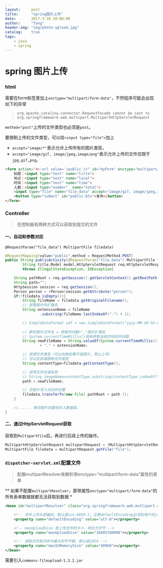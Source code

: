 ```yaml
---
layout:     post
title:      "spring图片上传"
date:       2017-3-10 20:00:00
author:     "Tang"
header-img: "img/photo-upload.jpg"
catalog:    true
tags:
    - java
    - spring
---
```


# spring 图片上传

### html

需要在form标签里加上`enctype="multipart/form-data"`，不然程序可能会出现如下的异常

> `org.apache.catalina.connector.RequestFacade cannot be cast to org.springframework.web.multipart.MultipartHttpServletRequest`

`method="post"`上传的文件类型也必须是`post`。

要限制上传的文件类型，可以给`<input type="file">`加上
- `accept="image/*"`表示允许上传所有的图片类型，
- `accept="image/gif, image/jpeg,image/png"`表示允许上传的文件仅限于`jpg,gif,png`。

```html
<form action="<c:url value='/public'/>" id="myForm" enctype="multipart/form-data" method="post">
    标题：<input type="text" name="title">
    地点：<input type="text" name="local">
    时间：<input type="text" name="time">
    人数：<input type="number"  name="total">
    <input type="file" name="file_data" accept="image/gif, image/jpeg,image/png">
    <button type="submit" id="public-btn">发布</button>
</form>
```

### Controller

> 在控制器有两种方式可以获取到提交的文件

#### 一、自动和参数对应

`@RequestParam("file_data") MultipartFile filedata)`

```java
@RequestMapping(value="public",method = RequestMethod.POST)
public String publicActivity(@RequestParam("file_data") MultipartFile filedata,
        String title,Model model,HttpServletRequest req,HttpServletResponse res) 
        throws IllegalStateException, IOException{

    String pathRoot = req.getSession().getServletContext().getRealPath("");
    String path="";
    HttpSession session = req.getSession();
    Person person = (Person)session.getAttribute("person");
    if(!filedata.isEmpty()){  
        String fileName = filedata.getOriginalFilename();
        // 获取图片的扩展名
        String extensionName = fileName
                .substring(fileName.lastIndexOf(".") + 1);

        // SimpleDateFormat sdf = new SimpleDateFormat("yyyy-MM-dd-hh-mm");
        
        // 新的图片文件名 = 获取时间戳+"."图片扩展名
        // System.currentTimeMillis()用来获取当前时间的时间戳
        String newFileName = String.valueOf(System.currentTimeMillis())
                + "." + extensionName;

        // 获得文件类型（可以判断如果不是图片，禁止上传）  
        // 可以在前端限制文件类型
        String contentType=filedata.getContentType();

        // 获得文件后缀名称  
        // String imageName=contentType.substring(contentType.indexOf("/")+1);
        path = newFileName;

        // 将图片写入对应的位置
        filedata.transferTo(new File( pathRoot + path ));  
    }

    //...... 再将图片的路径存入数据库。
}
```


#### 二、通过HttpServletRequest获取

获取到`MultipartFile`后，再进行后续上传的操作。

```java
MultipartHttpServletRequest multipartRequest = (MultipartHttpServletRequest) request;
MultipartFile filedata = multipartRequest.getFile("file");
```

### `dispatcher-servlet.xml`配置文件

> 配置multipartResolver来解析带enctype="multipart/form-data"属性的表单

** 如果不配置`multipartResolver`，那带属性`enctype="multipart/form-data"`的所有表单数据就都无法获取到数据 *

```xml
<bean id="multipartResolver" class="org.springframework.web.multipart.commons.CommonsMultipartResolver">

    <!-- 文件上传头部编码，默认是iso-8859-1，注意defaultEncoding必须和用户的jsp的pageEncoding属性一致，以便能正常读取文件 -->
    <property name="defaultEncoding" value="utf-8"></property>

    <!-- maxUploadSize 是上传文件的大小，单位为字节 -->
    <property name="maxUploadSize" value="10485760000"></property>

    <!-- 读取文件到内存中最大的字节数，默认是1024 -->
    <property name="maxInMemorySize" value="40960"></property>
</bean>
```

需要引入`commons-fileupload-1.3.2.jar`



